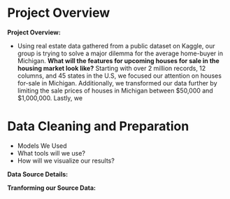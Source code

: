 # Project Overview

**Project Overview:**

- Using real estate data gathered from a public dataset on Kaggle, our group is trying to solve a major dilemma for the average home-buyer in Michigan. **What will the features for upcoming houses for sale in the housing market look like?** Starting with over 2 million records, 12 columns, and 45 states in the U.S, we focused our attention on houses for-sale in Michigan. Additionally, we transformed our data further by limiting the sale prices of houses in Michigan between $50,000 and $1,000,000. Lastly, we

# Data Cleaning and Preparation

- Models We Used
- What tools will we use?
- How will we visualize our results?

**Data Source Details:**


**Tranforming our Source Data:**




